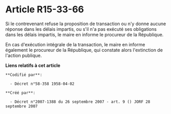 # Article R15-33-66

Si le contrevenant refuse la proposition de transaction ou n'y donne aucune réponse dans les délais impartis, ou s'il n'a pas
exécuté ses obligations dans les délais impartis, le maire en informe le procureur de la République.

En cas d'exécution intégrale de la transaction, le maire en informe également le procureur de la République, qui constate
alors l'extinction de l'action publique.

**Liens relatifs à cet article**

	**Codifié par**:

	  - Décret n°58-358 1958-04-02

	**Créé par**:

	  - Décret n°2007-1388 du 26 septembre 2007 - art. 9 () JORF 28 septembre 2007
